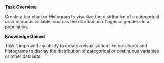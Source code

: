 **Task Overview**

Create a bar chart or Histogram to visualize the distribution of a categorical or continuous variable, such as the distribution of ages or genders in a population.

**Knowledge Gained**

Task 1 improved my ability to create a visualization like bar charts and histograms to display the distribution of categorical or continuous variables or other datasets.


